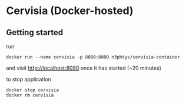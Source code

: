 # Cervisia (Docker-hosted)

## Getting started

run

    docker run --name cervisia -p 8080:8080 n3phtys/cervisia-container
    
    
and visit [http://localhost:8080](http://localhost:8080) once it has started (~20 minutes)

to stop application 

    docker stop cervisia
    docker rm cervisia
    
